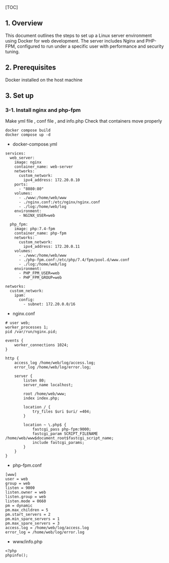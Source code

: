 [TOC]

## 1. Overview

This document outlines the steps to set up a Linux server environment using Docker for web development. The server includes Nginx and PHP-FPM, configured to run under a specific user with performance and security tuning.

## 2. Prerequisites

Docker installed on the host machine

## 3. Set up

### 3-1. Install nginx and php-fpm
Make yml file , conf file , and info.php
Check that containers move properly

```
docker compose build
docker compose up -d
```


- docker-compose.yml
```
services:
  web_server:
    image: nginx
    container_name: web-server
    networks:
      custom_network:
        ipv4_address: 172.20.0.10
    ports:
      - "8080:80"
    volumes:
      - ./www:/home/web/www
      - ./nginx.conf:/etc/nginx/nginx.conf
      - ./log:/home/web/log
    environment:
      - NGINX_USER=web

  php_fpm:
    image: php:7.4-fpm
    container_name: php-fpm
    networks:
      custom_network:
        ipv4_address: 172.20.0.11
    volumes:
      - ./www:/home/web/www
      - ./php-fpm.conf:/etc/php/7.4/fpm/pool.d/www.conf
      - ./log:/home/web/log
    environment:
      - PHP_FPM_USER=web
      - PHP_FPM_GROUP=web

networks:
  custom_network:
    ipam:
      config:
        - subnet: 172.20.0.0/16
```

- nginx.conf

```
# user web;
worker_processes 1;
pid /var/run/nginx.pid;

events {
    worker_connections 1024;
}

http {
    access_log /home/web/log/access.log;
    error_log /home/web/log/error.log;

    server {
        listen 80;
        server_name localhost;

        root /home/web/www;
        index index.php;

        location / {
            try_files $uri $uri/ =404;
        }

        location ~ \.php$ {
            fastcgi_pass php-fpm:9000;
            fastcgi_param SCRIPT_FILENAME /home/web/www$document_root$fastcgi_script_name;
            include fastcgi_params;
        }
    }
}
```

- php-fpm.conf

```
[www]
user = web
group = web
listen = 9000
listen.owner = web
listen.group = web
listen.mode = 0660
pm = dynamic
pm.max_children = 5
pm.start_servers = 2
pm.min_spare_servers = 1
pm.max_spare_servers = 3
access.log = /home/web/log/access.log
error_log = /home/web/log/error.log
```

- www/info.php
```
<?php
phpinfo();
```



